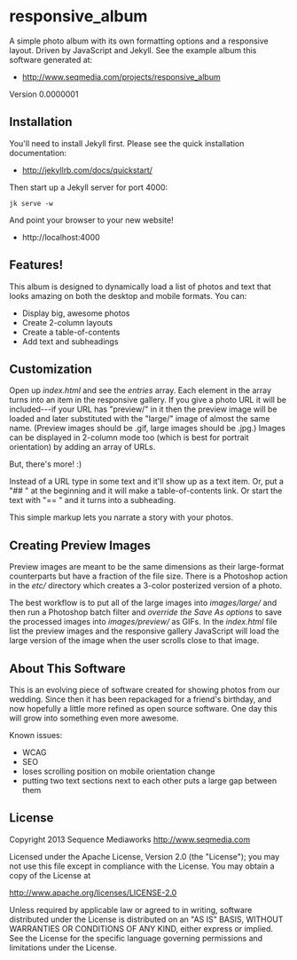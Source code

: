 responsive_album
================

A simple photo album with its own formatting options and a responsive layout.
Driven by JavaScript and Jekyll. See the example album this software generated at:

- http://www.seqmedia.com/projects/responsive_album

Version 0.0000001

Installation
------------

You'll need to install Jekyll first. Please see the quick installation documentation:

- http://jekyllrb.com/docs/quickstart/

Then start up a Jekyll server for port 4000:

    jk serve -w

And point your browser to your new website!

- http://localhost:4000

Features!
---------

This album is designed to dynamically load a list of photos and text that looks amazing on both the desktop and mobile formats. You can:

* Display big, awesome photos
* Create 2-column layouts
* Create a table-of-contents
* Add text and subheadings

Customization
-------------

Open up *index.html* and see the *entries* array. Each element in the array turns into an item in the responsive gallery. If you give a photo URL it will be included---if your URL has "preview/" in it then the preview image will be loaded and later substituted with the "large/" image of almost the same name. (Preview images should be .gif, large images should be .jpg.) Images can be displayed in 2-column mode too (which is best for portrait orientation) by adding an array of URLs.

But, there's more! :)

Instead of a URL type in some text and it'll show up as a text item. Or, put a "## " at the beginning and it will make a table-of-contents link. Or start the text with "== " and it turns into a subheading.

This simple markup lets you narrate a story with your photos.

Creating Preview Images
-----------------------

Preview images are meant to be the same dimensions as their large-format counterparts but have a fraction of the file size. There is a Photoshop action in the *etc/* directory which creates a 3-color posterized version of a photo.

The best workflow is to put all of the large images into *images/large/* and then run a Photoshop batch filter and *override the Save As options* to save the processed images into *images/preview/* as GIFs. In the *index.html* file list the preview images and the responsive gallery JavaScript will load the large version of the image when the user scrolls close to that image.

About This Software
-------------------

This is an evolving piece of software created for showing photos from our wedding. Since then it has been repackaged for a friend's birthday, and now hopefully a little more refined as open source software. One day this will grow into something even more awesome.

Known issues:

* WCAG
* SEO
* loses scrolling position on mobile orientation change
* putting two text sections next to each other puts a large gap between them

License
-------

Copyright 2013 Sequence Mediaworks
http://www.seqmedia.com

Licensed under the Apache License, Version 2.0 (the "License");
you may not use this file except in compliance with the License.
You may obtain a copy of the License at

  http://www.apache.org/licenses/LICENSE-2.0

Unless required by applicable law or agreed to in writing, software
distributed under the License is distributed on an "AS IS" BASIS,
WITHOUT WARRANTIES OR CONDITIONS OF ANY KIND, either express or implied.
See the License for the specific language governing permissions and
limitations under the License.
